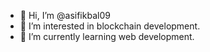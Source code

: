 - 👋 Hi, I’m @asifikbal09
- 👀 I’m interested in blockchain development.
- 🌱 I’m currently learning web development.




<!---
asifikbal09/asifikbal09 is a ✨ special ✨ repository because its `README.md` (this file) appears on your GitHub profile.
You can click the Preview link to take a look at your changes.
--->
